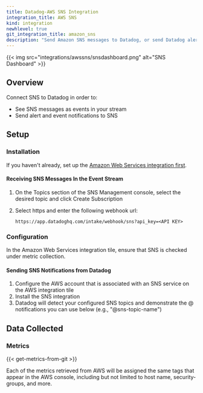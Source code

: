```yaml
---
title: Datadog-AWS SNS Integration
integration_title: AWS SNS
kind: integration
newhlevel: true
git_integration_title: amazon_sns
description: "Send Amazon SNS messages to Datadog, or send Datadog alerts to SNS."
---
```


{{< img src="integrations/awssns/snsdashboard.png" alt="SNS Dashboard" >}}

## Overview

Connect SNS to Datadog in order to:

* See SNS messages as events in your stream
* Send alert and event notifications to SNS

## Setup
### Installation

If you haven't already, set up the [Amazon Web Services integration first](/integrations/aws).

#### Receiving SNS Messages In the Event Stream

1.  On the Topics section of the SNS Management console, select the desired topic and click Create Subscription
1.  Select https and enter the following webhook url:

        https://app.datadoghq.com/intake/webhook/sns?api_key=<API KEY>

### Configuration

In the Amazon Web Services integration tile, ensure that SNS is checked under metric collection.

#### Sending SNS Notifications from Datadog

1.  Configure the AWS account that is associated with an SNS service on the AWS integration tile
2.  Install the SNS integration
3.  Datadog will detect your configured SNS topics and demonstrate the @ notifications you can use below (e.g., "@sns-topic-name")

## Data Collected
### Metrics

{{< get-metrics-from-git >}}

Each of the metrics retrieved from AWS will be assigned the same tags that appear in the AWS console, including but not limited to host name, security-groups, and more.
